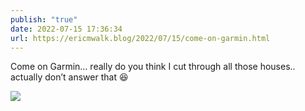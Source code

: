 ```yaml
---
publish: "true"
date: 2022-07-15 17:36:34
url: https://ericmwalk.blog/2022/07/15/come-on-garmin.html
---
```


Come on Garmin… really do you think I cut through all those houses.. actually don’t answer that 😆

![](https://ericmwalk.blog/uploads/2022/55bdf0c35c.jpg)